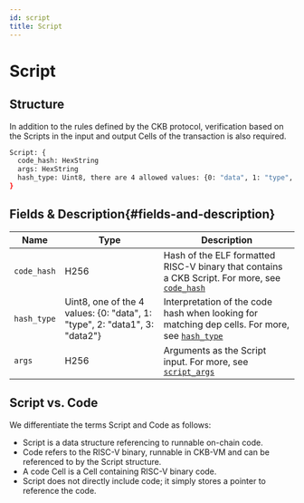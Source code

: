 ```yaml
---
id: script
title: Script
---
```


# Script

## Structure

In addition to the rules defined by the CKB protocol, verification based on the Scripts in the input and output Cells of the transaction is also required.

```bash
Script: {
  code_hash: HexString
  args: HexString
  hash_type: Uint8, there are 4 allowed values: {0: "data", 1: "type", 2: "data1", 4: "data2"}
}
```

## Fields & Description{#fields-and-description}

| Name        | Type                                                                         | Description                                                                                                                        |
| ----------- | ---------------------------------------------------------------------------- | ---------------------------------------------------------------------------------------------------------------------------------- |
| `code_hash` | H256                                                                         | Hash of the ELF formatted RISC-V binary that contains a CKB Script. For more, see [`code_hash`](/docs/tech-explanation/code-hash)  |
| `hash_type` | Uint8, one of the 4 values: \{0: "data", 1: "type", 2: "data1", 3: "data2"\} | Interpretation of the code hash when looking for matching dep cells. For more, see [`hash_type`](/docs/tech-explanation/hash-type) |
| `args`      | H256                                                                         | Arguments as the Script input. For more, see [`script_args`](/docs/tech-explanation/script-args)                                   |

## Script vs. Code

We differentiate the terms Script and Code as follows:

- Script is a data structure referencing to runnable on-chain code.
- Code refers to the RISC-V binary, runnable in CKB-VM and can be referenced to by the Script structure.
- A code Cell is a Cell containing RISC-V binary code.
- Script does not directly include code; it simply stores a pointer to reference the code.
